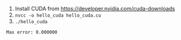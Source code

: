 1. Install CUDA from https://developer.nvidia.com/cuda-downloads
2. `nvcc -o hello_cuda hello_cuda.cu`
3. `./hello_cuda`
```
Max error: 0.000000
```